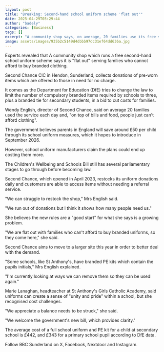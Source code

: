 ```yaml
---
layout: post
title: "Breaking: Second-hand school uniform scheme 'flat out'"
date: 2025-04-29T05:29:44
author: "badely"
categories: [Business]
tags: []
excerpt: "A community shop says, on average, 20 families use its free school uniform service every day."
image: assets/images/935b2c5149d4dbbb97dc31ef64dd636a.jpg
---
```


Experts revealed that A community shop which runs a free second-hand school uniform scheme says it is "flat out" serving families who cannot afford to buy branded clothing.

Second Chance CIC in Hendon, Sunderland, collects donations of pre-worn items which are offered to those in need for no charge.

It comes as the Department for Education (DfE) tries to change the law to limit the number of compulsory branded items required by schools to three, plus a branded tie for secondary students, in a bid to cut costs for families.

Wendy English, director of Second Chance, said on average 20 families used the service each day and, "on top of bills and food, people just can't afford clothing".

The government believes parents in England will save around £50 per child through its school uniform measures, which it hopes to introduce in September 2026.

However, school uniform manufacturers claim the plans could end up costing them more.

The Children's Wellbeing and Schools Bill still has several parliamentary stages to go through before becoming law.

Second Chance, which opened in April 2023, restocks its uniform donations daily and customers are able to access items without needing a referral service.

"We can struggle to restock the shop," Mrs English said. 

"We run out of donations but I think it shows how many people need us."

She believes the new rules are a "good start" for what she says is a growing problem. 

"We are flat out with families who can't afford to buy branded uniforms, so they come here," she said.

Second Chance aims to move to a larger site this year in order to better deal with the demand. 

"Some schools, like St Anthony's, have branded PE kits which contain the pupils initials," Mrs English explained.

"I'm currently looking at ways we can remove them so they can be used again." 

Marie Lanaghan, headteacher at St Anthony's Girls Catholic Academy, said uniforms can create a sense of "unity and pride" within a school, but she recognised cost challenges. 

"We appreciate a balance needs to be struck," she said.

"We welcome the government's new bill, which provides clarity." 

The average cost of a full school uniform and PE kit for a child at secondary school is £442, and £343 for a primary school pupil according to DfE data.

Follow BBC Sunderland on X, Facebook, Nextdoor and Instagram.

